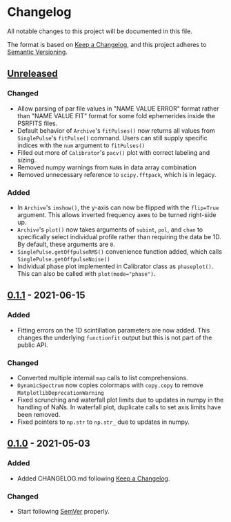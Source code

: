 # Changelog

All notable changes to this project will be documented in this file.

The format is based on [Keep a Changelog](https://keepachangelog.com/en/1.0.0/),
and this project adheres to [Semantic Versioning](https://semver.org/spec/v2.0.0.html).

## [Unreleased]

### Changed

- Allow parsing of par file values in "NAME VALUE ERROR" format rather than "NAME VALUE FIT" format for some fold ephemerides inside the PSRFITS files.
- Default behavior of `Archive`'s `fitPulses()` now returns all values from `SinglePulse`'s `fitPulse()` command. Users can still supply specific indices with the `num` argument to `fitPulses()`
- Filled out more of `Calibrator`'s `pacv()` plot with correct labeling and sizing.
- Removed numpy warnings from `NaN`s in data array combination
- Removed unnecessary reference to `scipy.fftpack`, which is in legacy.

### Added

- In `Archive`'s `imshow()`, the y-axis can now be flipped with the `flip=True` argument. This allows inverted frequency axes to be turned right-side up.
- `Archive`'s `plot()` now takes arguments of `subint`, `pol`, and `chan` to specifically select individual profile rather than requiring the data be 1D. By default, these arguments are `0`.
- `SinglePulse.getOffpulseRMS()` convenience function added, which calls `SinglePulse.getOffpulseNoise()`
- Individual phase plot implemented in Calibrator class as `phaseplot()`. This can also be called with `plot(mode="phase")`.

## [0.1.1] - 2021-06-15

### Added

- Fitting errors on the 1D scintillation parameters are now added. This changes the underlying `functionfit` output but this is not part of the public API.

### Changed

- Converted multiple internal `map` calls to list comprehensions.
- `DynamicSpectrum` now copies colormaps with `copy.copy` to remove `MatplotlibDeprecationWarning`
- Fixed scrunching and waterfall plot limits due to updates in numpy in the handling of NaNs. In waterfall plot, duplicate calls to set axis limits have been removed.
- Fixed pointers to `np.str` to `np.str_` due to updates in numpy.

## [0.1.0] - 2021-05-03

### Added

- Added CHANGELOG.md following [Keep a Changelog](https://keepachangelog.com/en/1.0.0/).

### Changed

- Start following [SemVer](https://semver.org) properly.



[unreleased]: https://github.com/mtlam/pypulse/compare/v0.1.1...HEAD
[0.1.1]: https://github.com/mtlam/pypulse/compare/v0.1.0...v0.1.1
[0.1.0]: https://github.com/mtlam/pypulse/compare/v0.0.1...v0.1.0
[0.0.1]: https://github.com/mtlam/pypulse/releases/tag/v0.0.1
